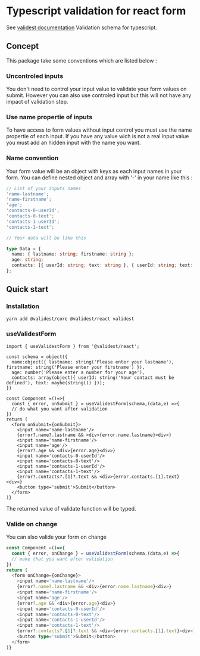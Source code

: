 # Typescript validation for react form

See [validest documentation](https://validest.dev)
Validation schema for typescript.

## Concept

This package take some conventions which are listed below :

### Uncontroled inputs

You don't need to control your input value to validate your form values on submit. However you can also use controled input but this will not have any impact of validation step.

### Use name propertie of inputs

To have access to form values without input control you must use the name propertie of each input.
If you have any value wich is not a real input value you must add an hidden input with the name you want.

### Name convention

Your form value will be an object with keys as each input names in your form.
You can define nested object and array with '-' in your name like this :

```ts
// List of your inputs names
'name-lastname';
'name-firstname';
'age';
'contacts-0-userId';
'contacts-0-text';
'contacts-1-userId';
'contacts-1-text';

// Your data will be like this

type Data = {
  name: { lastname: string; firstname: string };
  age: string;
  contacts: [{ userId: string; text: string }, { userId: string; text: string }];
};
```

## Quick start

### Installation

```sh
yarn add @validest/core @validest/react validest
```

### useValidestForm

```tsx
import { useValidestForm } from '@validest/react';

const schema = object({
  name:object({ lastname: string('Please enter your lastname'), firstname: string('Please enter your firstname') }),
  age: number('Please enter a number for your age'),
  contacts: array(object({ userId: string('Your contact must be defined'), text: maybe(string()) }));
})

const Component =()=>{
  const { error, onSubmit } = useValidestForm(schema,(data,e) =>{
  // do what you want after validation
})
return (
  <form onSubmit={onSubmit}>
    <input name='name-lastname'/>
    {error?.name?.lastname && <div>{error.name.lastname}<div>}
    <input name='name-firstname'/>
    <input name='age'/>
    {error?.age && <div>{error.age}<div>}
    <input name='contacts-0-userId'/>
    <input name='contacts-0-text'/>
    <input name='contacts-1-userId'/>
    <input name='contacts-1-text'/>
    {error?.contacts?.[1]?.text && <div>{error.contacts.[1].text}<div>}
    <button type='submit'>Submit</button>
  </form>
)}
```

The returned value of validate function will be typed.

### Valide on change

You can also valide your form on change

```ts
const Component =()=>{
  const { error, onChange } = useValidestForm(schema,(data,e) =>{
  // make that you want after validation
})
return (
  <form onChange={onChange}>
    <input name='name-lastname'/>
    {error?.name?.lastname && <div>{error.name.lastname}<div>}
    <input name='name-firstname'/>
    <input name='age'/>
    {error?.age && <div>{error.age}<div>}
    <input name='contacts-0-userId'/>
    <input name='contacts-0-text'/>
    <input name='contacts-1-userId'/>
    <input name='contacts-1-text'/>
    {error?.contacts?.[1]?.text && <div>{error.contacts.[1].text}<div>}
    <button type='submit'>Submit</button>
  </form>
)}
```
